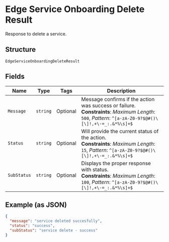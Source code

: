 
# Edge Service Onboarding Delete Result

Response to delete a service.

## Structure

`EdgeServiceOnboardingDeleteResult`

## Fields

| Name | Type | Tags | Description |
|  --- | --- | --- | --- |
| `Message` | `string` | Optional | Message confirms if the action was success or failure.<br>**Constraints**: *Maximum Length*: `500`, *Pattern*: `^[a-zA-Z0-9?$@#()\[\]!,+\-=_:.&*%\s]+$` |
| `Status` | `string` | Optional | Will provide the current status of the action.<br>**Constraints**: *Maximum Length*: `15`, *Pattern*: `^[a-zA-Z0-9?$@#()\[\]!,+\-=_:.&*%\s]+$` |
| `SubStatus` | `string` | Optional | Displays the proper response with status.<br>**Constraints**: *Maximum Length*: `100`, *Pattern*: `^[a-zA-Z0-9?$@#()\[\]!,+\-=_:.&*%\s]+$` |

## Example (as JSON)

```json
{
  "message": "service deleted succesfully",
  "status": "success",
  "subStatus": "service delete - success"
}
```

